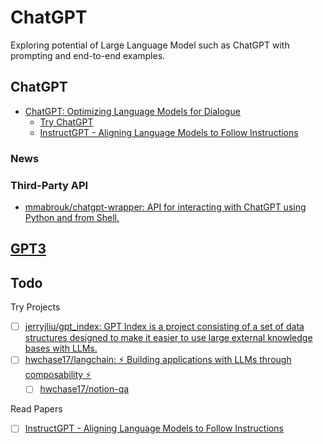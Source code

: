# ChatGPT

Exploring potential of Large Language Model such as ChatGPT with prompting and end-to-end examples.

## ChatGPT

* [ChatGPT: Optimizing Language Models for Dialogue](https://openai.com/blog/chatgpt/)
    * [Try ChatGPT](https://chat.openai.com/auth/login)
    * [InstructGPT - Aligning Language Models to Follow Instructions](https://openai.com/blog/instruction-following/)

### News

### Third-Party API

* [mmabrouk/chatgpt-wrapper: API for interacting with ChatGPT using Python and from Shell.](https://github.com/mmabrouk/chatgpt-wrapper)

## [GPT3](GPT3/)

## Todo

Try Projects

* [ ] [jerryjliu/gpt_index: GPT Index is a project consisting of a set of data structures designed to make it easier to use large external knowledge bases with LLMs.](https://github.com/jerryjliu/gpt_index)
* [ ] [hwchase17/langchain: ⚡ Building applications with LLMs through composability ⚡](https://github.com/hwchase17/langchain)
  * [ ] [hwchase17/notion-qa](https://github.com/hwchase17/notion-qa)

Read Papers

* [ ] [InstructGPT - Aligning Language Models to Follow Instructions](https://openai.com/blog/instruction-following/)
